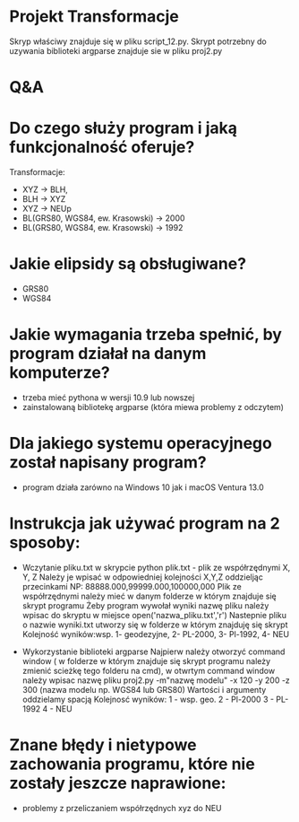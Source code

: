 # Projekt Transformacje
Skryp właściwy znajduje się w pliku script_12.py.
Skrypt potrzebny do uzywania biblioteki argparse znajduje sie w pliku proj2.py

# Q&A

# Do czego służy program i jaką funkcjonalność oferuje?  
Transformacje:
- XYZ -> BLH, 
- BLH -> XYZ 
- XYZ -> NEUp
- BL(GRS80, WGS84, ew. Krasowski) -> 2000 
- BL(GRS80, WGS84, ew. Krasowski) -> 1992

# Jakie elipsidy są obsługiwane?
- GRS80 
- WGS84

# Jakie wymagania trzeba spełnić, by program działał na danym komputerze?
- trzeba mieć pythona w wersji 10.9 lub nowszej 
- zainstalowaną bibliotekę argparse (która miewa problemy z odczytem)

# Dla jakiego systemu operacyjnego został napisany program?
- program działa zarówno na Windows 10 jak i macOS Ventura 13.0

# Instrukcja jak używać program na 2 sposoby: 

- Wczytanie pliku.txt w skrypcie python
plik.txt - plik ze współrzędnymi X, Y, Z 
Należy je wpisać w odpowiedniej kolejności X,Y,Z oddzieljąc przecinkami
NP:
88888.000,99999.000,100000,000
Plik ze współrzędnymi należy mieć w danym folderze w którym znajduje się skrypt programu
Żeby program wywołał wyniki nazwę pliku należy wpisac do skryptu w miejsce open('nazwa_pliku.txt','r')
Nastepnie pliku o nazwie wyniki.txt utworzy się w folderze w którym znajduję się skrypt 
Kolejność wyników:wsp. 1- geodezyjne, 2- PL-2000, 3- Pl-1992, 4- NEU

- Wykorzystanie biblioteki argparse
Najpierw należy otworzyć command window ( w folderze w którym znajduje się skrypt programu należy zmienić scieżkę tego folderu na cmd), 
w otwrtym command window należy wpisac nazwę pliku proj2.py -m"nazwę modelu" -x 120 -y 200 -z 300 (nazwa modelu np. WGS84 lub GRS80)
Wartości i argumenty oddzielamy spacją 
Kolejnosć wyników: 1 - wsp. geo. 2 - Pl-2000 3 - PL-1992 4 - NEU


    
# Znane błędy i nietypowe zachowania programu, które nie zostały jeszcze naprawione:
- problemy z przeliczaniem współrzędnych xyz do NEU
